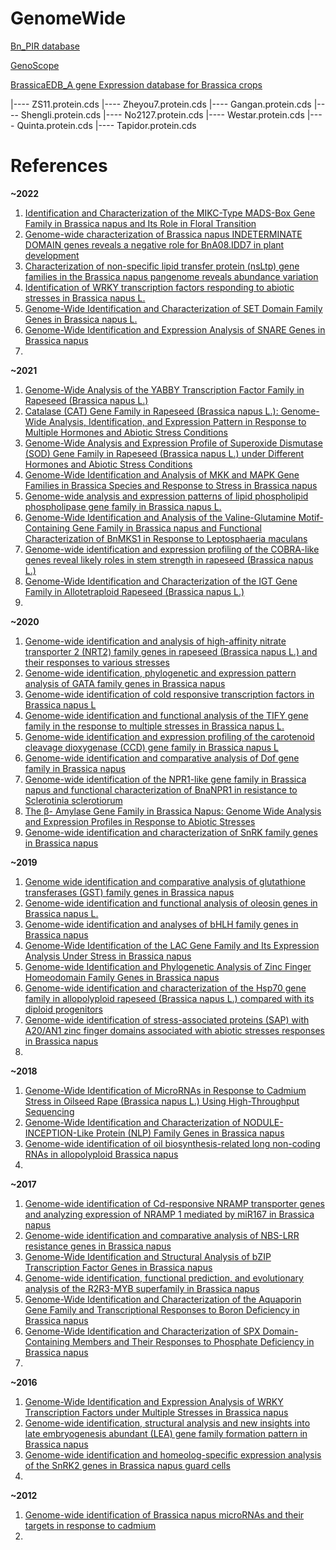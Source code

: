 # GenomeWide

[Bn_PIR database](http://cbi.hzau.edu.cn/bnapus/genetree/index.php#)

[GenoScope](https://www.genoscope.cns.fr/brassicanapus/data/)

[BrassicaEDB_A gene Expression database for Brassica crops](https://brassica.biodb.org/analysis)

|---- ZS11.protein.cds
|---- Zheyou7.protein.cds
|---- Gangan.protein.cds
|---- Shengli.protein.cds
|---- No2127.protein.cds
|---- Westar.protein.cds
|---- Quinta.protein.cds
|---- Tapidor.protein.cds



# References

**~2022**

1. [Identification and Characterization of the MIKC-Type MADS-Box Gene Family in Brassica napus and Its Role in Floral Transition](https://www.mdpi.com/1422-0067/23/8/4289/htm)
2. [Genome-wide characterization of Brassica napus INDETERMINATE DOMAIN genes reveals a negative role for BnA08.IDD7 in plant development](https://www.sciencedirect.com/science/article/pii/S0926669021010281#fig0005)
3. [Characterization of non-specific lipid transfer protein (nsLtp) gene families in the Brassica napus pangenome reveals abundance variation](https://link.springer.com/article/10.1186/s12870-021-03408-5)
4. [Identification of WRKY transcription factors responding to abiotic stresses in Brassica napus L.](https://link.springer.com/article/10.1007/s00425-021-03733-x#Sec2)
5. [Genome-Wide Identification and Characterization of SET Domain Family Genes in Brassica napus L.](https://www.mdpi.com/1422-0067/23/4/1936/htm)
6. [Genome-Wide Identification and Expression Analysis of SNARE Genes in Brassica napus](https://www.mdpi.com/2223-7747/11/5/711)
7. 

**~2021**

1. [Genome-Wide Analysis of the YABBY Transcription Factor Family in Rapeseed (Brassica napus L.)](https://www.mdpi.com/2073-4425/12/7/981)
2. [Catalase (CAT) Gene Family in Rapeseed (Brassica napus L.): Genome-Wide Analysis, Identification, and Expression Pattern in Response to Multiple Hormones and Abiotic Stress Conditions](https://www.mdpi.com/1422-0067/22/8/4281/htm)
3. [Genome-Wide Analysis and Expression Profile of Superoxide Dismutase (SOD) Gene Family in Rapeseed (Brassica napus L.) under Different Hormones and Abiotic Stress Conditions](https://www.mdpi.com/2076-3921/10/8/1182/htm)
4. [Genome-Wide Identification and Analysis of MKK and MAPK Gene Families in Brassica Species and Response to Stress in Brassica napus](https://www.mdpi.com/1422-0067/22/2/544/htm)
5. [Genome-wide analysis and expression patterns of lipid phospholipid phospholipase gene family in Brassica napus L.](https://bmcgenomics.biomedcentral.com/articles/10.1186/s12864-021-07862-1)
6. [Genome-Wide Identification and Analysis of the Valine-Glutamine Motif-Containing Gene Family in Brassica napus and Functional Characterization of BnMKS1 in Response to Leptosphaeria maculans](https://apsjournals.apsnet.org/doi/full/10.1094/PHYTO-04-20-0134-R)
7. [Genome-wide identification and expression profiling of the COBRA-like genes reveal likely roles in stem strength in rapeseed (Brassica napus L.)](https://journals.plos.org/plosone/article?id=10.1371/journal.pone.0260268#sec002)
8. [Genome-Wide Identification and Characterization of the IGT Gene Family in Allotetraploid Rapeseed (Brassica napus L.)](https://www.liebertpub.com/doi/abs/10.1089/dna.2020.6227)
9.  


**~2020**

1. [Genome-wide identification and analysis of high-affinity nitrate transporter 2 (NRT2) family genes in rapeseed (Brassica napus L.) and their responses to various stresses](https://link.springer.com/article/10.1186/s12870-020-02648-1#Sec11)
2. [Genome-wide identification, phylogenetic and expression pattern analysis of GATA family genes in Brassica napus](https://bmcplantbiol.biomedcentral.com/articles/10.1186/s12870-020-02752-2#Sec2)
3. [Genome-wide identification of cold responsive transcription factors in Brassica napus L](https://bmcplantbiol.biomedcentral.com/articles/10.1186/s12870-020-2253-5)
4. [Genome-wide identification and functional analysis of the TIFY gene family in the response to multiple stresses in Brassica napus L.](https://link.springer.com/article/10.1186/s12864-020-07128-2)
5. [Genome-wide identification and expression profiling of the carotenoid cleavage dioxygenase (CCD) gene family in Brassica napus L](https://journals.plos.org/plosone/article?id=10.1371/journal.pone.0238179)
6. [Genome-wide identification and comparative analysis of Dof gene family in Brassica napus](https://www.biorxiv.org/content/10.1101/2020.12.15.422814v1.full)
7. [Genome-wide identification of the NPR1-like gene family in Brassica napus and functional characterization of BnaNPR1 in resistance to Sclerotinia sclerotiorum](https://link.springer.com/article/10.1007/s00299-020-02525-z)
8. [The β- Amylase Gene Family in Brassica Napus: Genome Wide Analysis and Expression Profiles in Response to Abiotic Stresses](https://www.researchsquare.com/article/rs-70066/v1)
9. [Genome-wide identification and characterization of SnRK family genes in Brassica napus](https://bmcplantbiol.biomedcentral.com/articles/10.1186/s12870-020-02484-3#Sec12)

**~2019**

1. [Genome wide identification and comparative analysis of glutathione transferases (GST) family genes in Brassica napus](https://www.nature.com/articles/s41598-019-45744-5)
2. [Genome-wide identification and functional analysis of oleosin genes in Brassica napus L.](https://link.springer.com/article/10.1186/s12870-019-1891-y#Sec12)
3. [Genome-wide identification and analyses of bHLH family genes in Brassica napus](https://cdnsciencepub.com/doi/full/10.1139/cjps-2018-0230)
4. [Genome-Wide Identification of the LAC Gene Family and Its Expression Analysis Under Stress in Brassica napus](https://www.mdpi.com/1420-3049/24/10/1985)
5. [Genome-wide Identification and Phylogenetic Analysis of Zinc Finger Homeodomain Family Genes in Brassica napus](https://www.chinbullbotany.com/EN/10.11983/CBB19055)
6. [Genome-wide identification and characterization of the Hsp70 gene family in allopolyploid rapeseed (Brassica napus L.) compared with its diploid progenitors](https://peerj.com/articles/7511/)
7. [Genome-wide identification of stress-associated proteins (SAP) with A20/AN1 zinc finger domains associated with abiotic stresses responses in Brassica napus](https://www.sciencedirect.com/science/article/pii/S0098847219302850?via%3Dihub#fig0005)
8. 

**~2018**

1. [Genome-Wide Identification of MicroRNAs in Response to Cadmium Stress in Oilseed Rape (Brassica napus L.) Using High-Throughput Sequencing](https://www.mdpi.com/1422-0067/19/5/1431/htm)
2. [Genome-Wide Identification and Characterization of NODULE-INCEPTION-Like Protein (NLP) Family Genes in Brassica napus](https://www.mdpi.com/1422-0067/19/8/2270/htm)
3. [Genome-wide identification of oil biosynthesis-related long non-coding RNAs in allopolyploid Brassica napus](https://bmcgenomics.biomedcentral.com/articles/10.1186/s12864-018-5117-8)
4. 

**~2017**

1. [Genome-wide identification of Cd-responsive NRAMP transporter genes and analyzing expression of NRAMP 1 mediated by miR167 in Brassica napus](https://link.springer.com/article/10.1007/s10534-017-0057-3)
2. [Genome-wide identification and comparative analysis of NBS-LRR resistance genes in Brassica napus](https://www.publish.csiro.au/cp/CP17214)
3. [Genome-Wide Identification and Structural Analysis of bZIP Transcription Factor Genes in Brassica napus](https://www.mdpi.com/2073-4425/8/10/288)
4. [Genome-wide identification, functional prediction, and evolutionary analysis of the R2R3-MYB superfamily in Brassica napus](https://cdnsciencepub.com/doi/full/10.1139/gen-2017-0059)
5. [Genome-Wide Identification and Characterization of the Aquaporin Gene Family and Transcriptional Responses to Boron Deficiency in Brassica napus](https://www.frontiersin.org/articles/10.3389/fpls.2017.01336/full)
6. [Genome-Wide Identification and Characterization of SPX Domain-Containing Members and Their Responses to Phosphate Deficiency in Brassica napus](https://www.frontiersin.org/articles/10.3389/fpls.2017.00035/full)
7. 

**~2016**

1. [Genome-Wide Identification and Expression Analysis of WRKY Transcription Factors under Multiple Stresses in Brassica napus](https://journals.plos.org/plosone/article?id=10.1371/journal.pone.0157558)
2. [Genome-wide identification, structural analysis and new insights into late embryogenesis abundant (LEA) gene family formation pattern in Brassica napus](https://www.nature.com/articles/srep24265)
3. [Genome-wide identification and homeolog-specific expression analysis of the SnRK2 genes in Brassica napus guard cells](https://link.springer.com/article/10.1007/s11103-016-0456-9)
4. 

**~2012**

1. [Genome-wide identification of Brassica napus microRNAs and their targets in response to cadmium](https://academic.oup.com/jxb/article/63/12/4597/642764?login=true)
2. 
